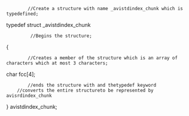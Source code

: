			//Create a structure with name _avistdindex_chunk which is typedefined;

typedef struct _avistdindex_chunk

			 //Begins the structure;
 
   {		
	
			//Creates a member of the structure which is an array of characters which at most 3 characters;

 char fcc[4]; 					                
					                             
						                          
			//ends the structure with and thetypedef keyword
		//converts the entire structureto be represented by avisrdindex_chunk

 } avistdindex_chunk;			         	
					                         	 
						                         
